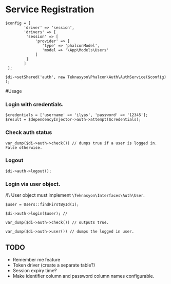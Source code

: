 # Service Registration

```
$config = [
        'driver' => 'session', 
        'drivers' => [
         'session' => [
             'provider' => [
                'type' => 'phalconModel',
                'model => '\App\Models\Users'
             ]
         ]
        ]
 ];
 
$di->setShared('auth', new Teknasyon\Phalcon\Auth\AuthService($config) );

```

#Usage 

### Login with credentials.
```
$credentials = ['username' => 'ilyas', 'password' => '12345'];
$result = $dependencyInjector->auth->attempt($credentials);

```

### Check auth status 
```
var_dump($di->auth->check()) // dumps true if a user is logged in. False otherwise.
```

### Logout
```
$di->auth->logout();
```

### Login via user object.
/!\ User object must implement `\Teknasyon\Interfaces\Auth\User`. 
```
$user = Users::findFirstById(1);

$di->auth->login($user); // 

var_dump($di->auth->check()) // outputs true. 

var_dump($di->auth->user()) // dumps the logged in user. 

```



## TODO 

- Remember me feature
- Token driver (create a separate table?)
- Session expiry time? 
- Make identifier column and password column names configurable. 